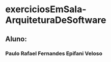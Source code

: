# exerciciosEmSala-ArquiteturaDeSoftware
<h2> Aluno: </h2> <h3>Paulo Rafael Fernandes Epifani Veloso</h3>
